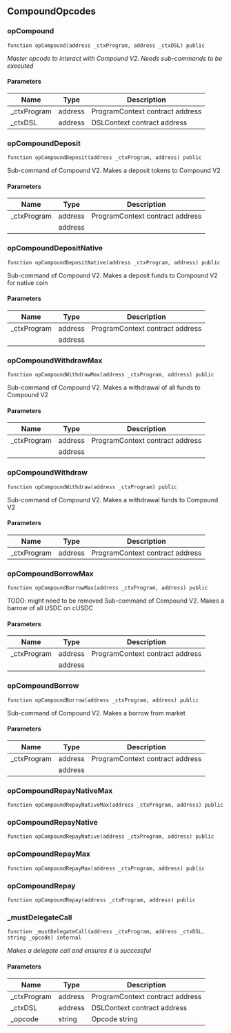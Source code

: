 ## CompoundOpcodes

### opCompound

```solidity
function opCompound(address _ctxProgram, address _ctxDSL) public
```

_Master opcode to interact with Compound V2. Needs sub-commands to be executed_

#### Parameters

| Name | Type | Description |
| ---- | ---- | ----------- |
| _ctxProgram | address | ProgramContext contract address |
| _ctxDSL | address | DSLContext contract address |

### opCompoundDeposit

```solidity
function opCompoundDeposit(address _ctxProgram, address) public
```

Sub-command of Compound V2. Makes a deposit tokens to Compound V2

#### Parameters

| Name | Type | Description |
| ---- | ---- | ----------- |
| _ctxProgram | address | ProgramContext contract address |
|  | address |  |

### opCompoundDepositNative

```solidity
function opCompoundDepositNative(address _ctxProgram, address) public
```

Sub-command of Compound V2. Makes a deposit funds to Compound V2
for native coin

#### Parameters

| Name | Type | Description |
| ---- | ---- | ----------- |
| _ctxProgram | address | ProgramContext contract address |
|  | address |  |

### opCompoundWithdrawMax

```solidity
function opCompoundWithdrawMax(address _ctxProgram, address) public
```

Sub-command of Compound V2. Makes a withdrawal of all funds to Compound V2

#### Parameters

| Name | Type | Description |
| ---- | ---- | ----------- |
| _ctxProgram | address | ProgramContext contract address |
|  | address |  |

### opCompoundWithdraw

```solidity
function opCompoundWithdraw(address _ctxProgram) public
```

Sub-command of Compound V2. Makes a withdrawal funds to Compound V2

#### Parameters

| Name | Type | Description |
| ---- | ---- | ----------- |
| _ctxProgram | address | ProgramContext contract address |

### opCompoundBorrowMax

```solidity
function opCompoundBorrowMax(address _ctxProgram, address) public
```

TODO: might need to be removed
Sub-command of Compound V2. Makes a barrow of all USDC on cUSDC

#### Parameters

| Name | Type | Description |
| ---- | ---- | ----------- |
| _ctxProgram | address | ProgramContext contract address |
|  | address |  |

### opCompoundBorrow

```solidity
function opCompoundBorrow(address _ctxProgram, address) public
```

Sub-command of Compound V2. Makes a borrow from market

#### Parameters

| Name | Type | Description |
| ---- | ---- | ----------- |
| _ctxProgram | address | ProgramContext contract address |
|  | address |  |

### opCompoundRepayNativeMax

```solidity
function opCompoundRepayNativeMax(address _ctxProgram, address) public
```

### opCompoundRepayNative

```solidity
function opCompoundRepayNative(address _ctxProgram, address) public
```

### opCompoundRepayMax

```solidity
function opCompoundRepayMax(address _ctxProgram, address) public
```

### opCompoundRepay

```solidity
function opCompoundRepay(address _ctxProgram, address) public
```

### _mustDelegateCall

```solidity
function _mustDelegateCall(address _ctxProgram, address _ctxDSL, string _opcode) internal
```

_Makes a delegate call and ensures it is successful_

#### Parameters

| Name | Type | Description |
| ---- | ---- | ----------- |
| _ctxProgram | address | ProgramContext contract address |
| _ctxDSL | address | DSLContext contract address |
| _opcode | string | Opcode string |

